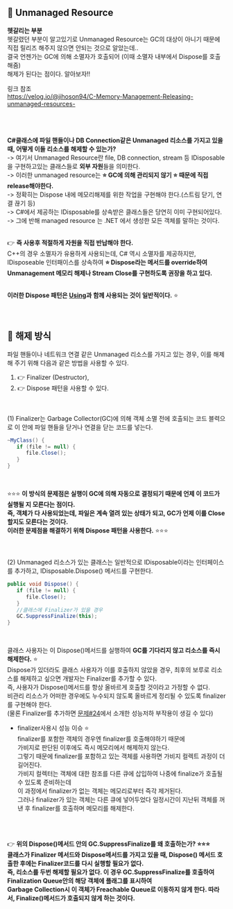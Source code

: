 ## 🔔 Unmanaged Resource

**헷갈리는 부분**<br>
헷갈렸던 부분이 알고있기로 Unmanaged Resource는 GC의 대상이 아니기 때문에<br>
직접 릴리즈 해주지 않으면 안되는 것으로 알았는데..<br>
결국 언젠가는 GC에 의해 소멸자가 호출되어 (이때 소멸자 내부에서 Dispose를 호출해줌) <br>
해제가 된다는 점이다. 알아보자!!<br>

링크 참조<br> 
https://velog.io/@jihoson94/C-Memory-Management-Releasing-unmanaged-resources- <br>
<br>
<br>
<br>

**C#클래스에 파일 핸들이나 DB Connection같은 Unmanaged 리소스를 가지고 있을 때, 어떻게 이들 리소스를 해제할 수 있는가?**<br>
-> 여기서 Unmanaged Resource란 file, DB connection, stream 등 IDisposable 을 구현하고있는 클래스들로 **외부 자원**들을 의미한다.<br>
-> 이러한 unmanaged resource는 **⭐ GC에 의해 관리되지 않기 ⭐ 때문에 직접 release해야한다.**<br>
-> 정확히는 Dispose 내에 메모리해제를 위한 작업을 구현해야 한다.(스트림 닫기, 연결 끊기 등)<br>
-> C#에서 제공하는 IDisposable를 상속받은 클래스들은 당연히 이미 구현되어있다.<br>
-> 그에 반해 managed resource 는 .NET 에서 생성한 모든 객체를 말하는 것이다.<br>
<br>

👉 **즉 사용후 적절하게 자원을 직접 반납해야 한다.**<br>
C++의 경우 소멸자가 유용하게 사용되는데, C# 역시 소멸자를 제공하지만,<br>
IDisposeable 인터패이스를 상속하여 **⭐ Dispose라는 메서드를 override하여<br>
Unmanagement 메모리 해제나 Stream Close를 구현하도록 권장을 하고 있다.**<br>
<br>

**이러한 Dispose 패턴은 [Using](https://github.com/tlagmltjq11/CSharp_and_OOP/blob/main/C%23/Using.md)과 함께 사용되는 것이 일반적이다.** ⭐<br>
<br>
<br>

## 🔔 해제 방식
파일 핸들이나 네트워크 연결 같은 Unmanaged 리소스를 가지고 있는 경우, 이를 해제해 주기 위해 다음과 같은 방법을 사용할 수 있다.<br>
1. 👉 Finalizer (Destructor),<br>
2. 👉 Dispose 패턴을 사용할 수 있다.<br>
<br>

(1) Finalizer는 Garbage Collector(GC)에 의해 객체 소멸 전에 호출되는 코드 블력으로 이 안에 파일 핸들을 닫거나 연결을 닫는 코드를 넣는다.<br>

```c#
~MyClass() {
   if (file != null) { 
      file.Close(); 
   }
}
```
<br>

⭐⭐⭐ **이 방식의 문제점은 실행이 GC에 의해 자동으로 결정되기 때문에 언제 이 코드가 실행될 지 모른다는 점이다.<br>
즉, 객체가 다 사용되었는데, 파일은 계속 열려 있는 상태가 되고, GC가 언제 이를 Close할지도 모른다는 것이다.<br>
이러한 문제점을 해결하기 위해 Dispose 패턴을 사용한다.** ⭐⭐⭐<br>
<br>
<br>

(2) Unmanaged 리소스가 있는 클래스는 일반적으로 IDisposable이라는 인터페이스를 추가하고, IDisposable.Dispose() 메서드를 구현한다.<br>

```c#
public void Dispose() {
   if (file != null) { 
      file.Close(); 
   }
   //클래스에 Finalizer가 있을 경우
   GC.SuppressFinalize(this);
}
```
<br>

클래스 사용자는 이 Dispose()메서드를 실행하여 **GC를 기다리지 않고 리소스를 즉시 해제한다.** ⭐<br>
Dispose가 있더라도 클래스 사용자가 이를 호출하지 않았을 경우, 최후의 보루로 리소스를 해제하고 싶으면 개발자는 Finalizer를 추가할 수 있다.<br>
즉, 사용자가 Dispose()메서드를 항상 올바르게 호출할 것이라고 가정할 수 없다.<br>
비관리 리소스가 어떠한 경우에도 누수되지 않도록 올바르게 정리될 수 있도록 finalizer를 구현해야 한다.<br>
(물론 Finalizer를 추가하면 [문제#24](https://www.csharpstudy.com/algo/qa.aspx?Id=24&pg=0)에서 소개한 성능저하 부작용이 생길 수 있다)<br>

* finalizer사용시 성능 이슈 ⭐<br>
finalizer를 포함한 객체의 경우엔 finalizer를 호출해야하기 때문에<br>
가비지로 판단된 이후에도 즉시 메모리에서 해제하지 않는다.<br>
그렇기 때문에 finalizer를 포함하고 있는 객체를 사용하면 가비지 컬렉트 과정이 더 길어진다.<br>
가비지 컬렉터는 객체에 대한 참조를 다른 큐에 삽입하여 나중에 finalize가 호출될 수 있도록 준비하는데<br>
이 과정에서 finalizer가 없는 객체는 메모리로부터 즉각 제거된다.<br>
그러나 finalizer가 있는 객체는 다른 큐에 넣어두었다 일정시간이 지난뒤 객체를 꺼낸 후 finalizer를 호출하며 메모리를 해제한다.<br>
<br>
<br>

👉 **위의 Dispose()메서드 안의 GC.SuppressFinalize를 왜 호출하는가? ⭐⭐⭐<br>
클래스가 Finalizer 메서드와 Dispose메서드를 가지고 있을 때, Dispose() 메서드 호출한 후에는 Finalizer코드를 다시 실행할 필요가 없다.<br>
즉, 리소스를 두번 해제할 필요가 없다. 이 경우 GC.SuppressFinalize를 호출하여 Finalization Queue안의 해당 객체에 플래그를 표시하여<br>
Garbage Collection시 이 객체가 Freachable Queue로 이동하지 않게 한다. 따라서, Finalize()메서드가 호출되지 않게 하는 것이다.**<br>
<br>
<br>
